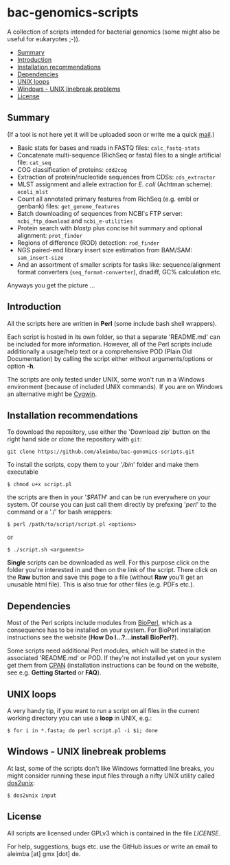 bac-genomics-scripts
====================

A collection of scripts intended for bacterial genomics (some might also be useful for eukaryotes ;-)).

* [Summary](#summary)
* [Introduction](#introduction)
* [Installation recommendations](#installation-recommendations)
* [Dependencies](#dependencies)
* [UNIX loops](#unix-loops)
* [Windows - UNIX linebreak problems](#windows---unix-linebreak-problems)
* [License](#license)

## Summary

(If a tool is not here yet it will be uploaded soon or write me a quick [mail](#license).)

* Basic stats for bases and reads in FASTQ files: `calc_fastq-stats`
* Concatenate multi-sequence (RichSeq or fasta) files to a single artificial file: `cat_seq`
* COG classification of proteins: `cdd2cog`
* Extraction of protein/nucleotide sequences from CDSs: `cds_extractor`
* MLST assignment and allele extraction for *E. coli* (Achtman scheme): `ecoli_mlst`
* Count all annotated primary features from RichSeq (e.g. embl or genbank) files: `get_genome_features`
* Batch downloading of sequences from NCBI's FTP server: `ncbi_ftp_download` and `ncbi_e-utilities`
* Protein search with *blastp* plus concise hit summary and optional alignment: `prot_finder`
* Regions of difference (ROD) detection: `rod_finder`
* NGS paired-end library insert size estimation from BAM/SAM: `sam_insert-size`
* And an assortment of smaller scripts for tasks like: sequence/alignment format converters (`seq_format-converter`), dnadiff, GC% calculation etc.

Anyways you get the picture ...

## Introduction

All the scripts here are written in **Perl** (some include bash shell wrappers).

Each script is hosted in its own folder, so that a separate 'README.md' can be included for more information. However, all of the Perl scripts include additionally a usage/help text or a comprehensive POD (Plain Old Documentation) by calling the script either without arguments/options or option **-h**.

The scripts are only tested under UNIX, some won't run in a Windows environment (because of included UNIX commands). If you are on Windows an alternative might be [Cygwin](http://cygwin.com/).

## Installation recommendations

To download the repository, use either the 'Download zip' button on the right hand side or clone the repository with `git`:

    git clone https://github.com/aleimba/bac-genomics-scripts.git

To install the scripts, copy them to your '*/bin*' folder and make them executable

    $ chmod u+x script.pl

the scripts are then in your '*$PATH*' and can be run everywhere on your system. Of course you can just call them directly by prefexing '*perl*' to the command or a './' for bash wrappers:

    $ perl /path/to/script/script.pl <options>

or

    $ ./script.sh <arguments>

**Single** scripts can be downloaded as well. For this purpose click on the folder you're interested in and then on the link of the script. There click on the **Raw** button and save this page to a file (without **Raw** you'll get an unusable html file). This is also true for other files (e.g. PDFs etc.).

## Dependencies

Most of the Perl scripts include modules from [BioPerl](http://www.bioperl.org), which as a consequence has to be installed on your system. For BioPerl installation instructions see the website (**How Do I...?...install BioPerl?**).

Some scripts need additional Perl modules, which will be stated in the associated 'README.md' or POD. If they're not installed yet on your system get them from [CPAN](http://www.cpan.org/) (installation instructions can be found on the website, see e.g. **Getting Started** or **FAQ**).

## UNIX loops

A very handy tip, if you want to run a script on all files in the current working directory you can use a **loop** in UNIX, e.g.:

    $ for i in *.fasta; do perl script.pl -i $i; done

## Windows - UNIX linebreak problems

At last, some of the scripts don't like Windows formatted line breaks, you might consider running these input files through a nifty UNIX utility called [dos2unix](http://dos2unix.sourceforge.net/):

    $ dos2unix input

## License

All scripts are licensed under GPLv3 which is contained in the file *LICENSE*.

For help, suggestions, bugs etc. use the GitHub issues or write an email to aleimba [at] gmx [dot] de.
